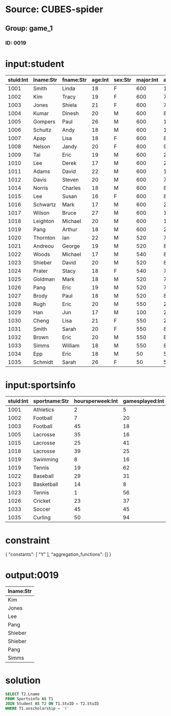 # Source: CUBES-spider
## Group: game_1
### ID: 0019

# input:student

| stuid:Int | lname:Str | fname:Str | age:Int | sex:Str | major:Int | advisor:Int | city_code:Str |
|---|---|---|---|---|---|---|---|
| 1001 | Smith | Linda | 18 | F | 600 | 1121 | BAL |
| 1002 | Kim | Tracy | 19 | F | 600 | 7712 | HKG |
| 1003 | Jones | Shiela | 21 | F | 600 | 7792 | WAS |
| 1004 | Kumar | Dinesh | 20 | M | 600 | 8423 | CHI |
| 1005 | Gompers | Paul | 26 | M | 600 | 1121 | YYZ |
| 1006 | Schultz | Andy | 18 | M | 600 | 1148 | BAL |
| 1007 | Apap | Lisa | 18 | F | 600 | 8918 | PIT |
| 1008 | Nelson | Jandy | 20 | F | 600 | 9172 | BAL |
| 1009 | Tai | Eric | 19 | M | 600 | 2192 | YYZ |
| 1010 | Lee | Derek | 17 | M | 600 | 2192 | HOU |
| 1011 | Adams | David | 22 | M | 600 | 1148 | PHL |
| 1012 | Davis | Steven | 20 | M | 600 | 7723 | PIT |
| 1014 | Norris | Charles | 18 | M | 600 | 8741 | DAL |
| 1015 | Lee | Susan | 16 | F | 600 | 8721 | HKG |
| 1016 | Schwartz | Mark | 17 | M | 600 | 2192 | DET |
| 1017 | Wilson | Bruce | 27 | M | 600 | 1148 | LON |
| 1018 | Leighton | Michael | 20 | M | 600 | 1121 | PIT |
| 1019 | Pang | Arthur | 18 | M | 600 | 2192 | WAS |
| 1020 | Thornton | Ian | 22 | M | 520 | 7271 | NYC |
| 1021 | Andreou | George | 19 | M | 520 | 8722 | NYC |
| 1022 | Woods | Michael | 17 | M | 540 | 8722 | PHL |
| 1023 | Shieber | David | 20 | M | 520 | 8722 | NYC |
| 1024 | Prater | Stacy | 18 | F | 540 | 7271 | BAL |
| 1025 | Goldman | Mark | 18 | M | 520 | 7134 | PIT |
| 1026 | Pang | Eric | 19 | M | 520 | 7134 | HKG |
| 1027 | Brody | Paul | 18 | M | 520 | 8723 | LOS |
| 1028 | Rugh | Eric | 20 | M | 550 | 2311 | ROC |
| 1029 | Han | Jun | 17 | M | 100 | 2311 | PEK |
| 1030 | Cheng | Lisa | 21 | F | 550 | 2311 | SFO |
| 1031 | Smith | Sarah | 20 | F | 550 | 8772 | PHL |
| 1032 | Brown | Eric | 20 | M | 550 | 8772 | ATL |
| 1033 | Simms | William | 18 | M | 550 | 8772 | NAR |
| 1034 | Epp | Eric | 18 | M | 50 | 5718 | BOS |
| 1035 | Schmidt | Sarah | 26 | F | 50 | 5718 | WAS |

# input:sportsinfo

| stuid:Int | sportname:Str | hoursperweek:Int | gamesplayed:Int | onscholarship:Str |
|---|---|---|---|---|
| 1001 | Athletics | 2 | 5 | N |
| 1002 | Football | 7 | 20 | Y |
| 1003 | Football | 45 | 18 | Y |
| 1005 | Lacrosse | 35 | 16 | N |
| 1015 | Lacrosse | 25 | 41 | Y |
| 1018 | Lacrosse | 39 | 25 | N |
| 1019 | Swimming | 8 | 16 | Y |
| 1019 | Tennis | 19 | 62 | N |
| 1022 | Baseball | 29 | 31 | N |
| 1023 | Basketball | 14 | 8 | Y |
| 1023 | Tennis | 1 | 56 | Y |
| 1026 | Cricket | 23 | 37 | Y |
| 1033 | Soccer | 45 | 45 | Y |
| 1035 | Curling | 50 | 94 | N |

# constraint

{
  "constants": [
    "Y"
  ],
  "aggregation_functions": []
}

# output:0019

| lname:Str |
|---|
| Kim |
| Jones |
| Lee |
| Pang |
| Shieber |
| Shieber |
| Pang |
| Simms |

# solution

```sql
SELECT T2.Lname
FROM Sportsinfo AS T1
JOIN Student AS T2 ON T1.StuID = T2.StuID
WHERE T1.onscholarship = 'Y'
```
